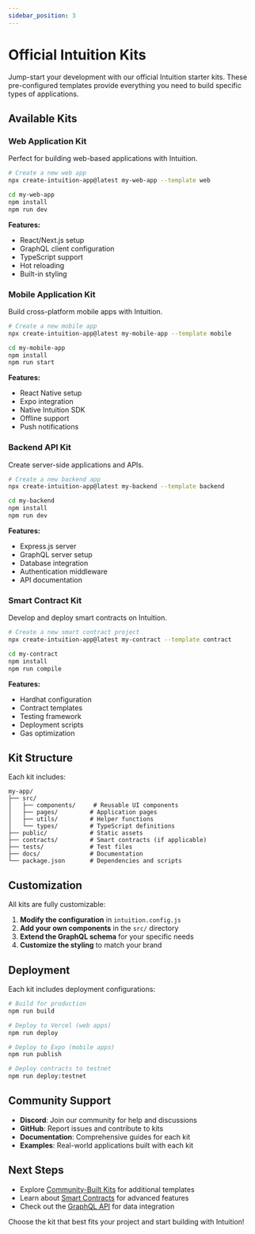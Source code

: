 ```yaml
---
sidebar_position: 3
---
```


# Official Intuition Kits

Jump-start your development with our official Intuition starter kits. These pre-configured templates provide everything you need to build specific types of applications.

## Available Kits

### Web Application Kit
Perfect for building web-based applications with Intuition.

```bash
# Create a new web app
npx create-intuition-app@latest my-web-app --template web

cd my-web-app
npm install
npm run dev
```

**Features:**
- React/Next.js setup
- GraphQL client configuration
- TypeScript support
- Hot reloading
- Built-in styling

### Mobile Application Kit
Build cross-platform mobile apps with Intuition.

```bash
# Create a new mobile app
npx create-intuition-app@latest my-mobile-app --template mobile

cd my-mobile-app
npm install
npm run start
```

**Features:**
- React Native setup
- Expo integration
- Native Intuition SDK
- Offline support
- Push notifications

### Backend API Kit
Create server-side applications and APIs.

```bash
# Create a new backend app
npx create-intuition-app@latest my-backend --template backend

cd my-backend
npm install
npm run dev
```

**Features:**
- Express.js server
- GraphQL server setup
- Database integration
- Authentication middleware
- API documentation

### Smart Contract Kit
Develop and deploy smart contracts on Intuition.

```bash
# Create a new smart contract project
npx create-intuition-app@latest my-contract --template contract

cd my-contract
npm install
npm run compile
```

**Features:**
- Hardhat configuration
- Contract templates
- Testing framework
- Deployment scripts
- Gas optimization

## Kit Structure

Each kit includes:

```
my-app/
├── src/
│   ├── components/     # Reusable UI components
│   ├── pages/         # Application pages
│   ├── utils/         # Helper functions
│   └── types/         # TypeScript definitions
├── public/            # Static assets
├── contracts/         # Smart contracts (if applicable)
├── tests/             # Test files
├── docs/              # Documentation
└── package.json       # Dependencies and scripts
```

## Customization

All kits are fully customizable:

1. **Modify the configuration** in `intuition.config.js`
2. **Add your own components** in the `src/` directory
3. **Extend the GraphQL schema** for your specific needs
4. **Customize the styling** to match your brand

## Deployment

Each kit includes deployment configurations:

```bash
# Build for production
npm run build

# Deploy to Vercel (web apps)
npm run deploy

# Deploy to Expo (mobile apps)
npm run publish

# Deploy contracts to testnet
npm run deploy:testnet
```

## Community Support

- **Discord**: Join our community for help and discussions
- **GitHub**: Report issues and contribute to kits
- **Documentation**: Comprehensive guides for each kit
- **Examples**: Real-world applications built with each kit

## Next Steps

- Explore [Community-Built Kits](/guides/quickstart/community-built-kits) for additional templates
- Learn about [Smart Contracts](/guides/smart-contracts) for advanced features
- Check out the [GraphQL API](/graphql) for data integration

Choose the kit that best fits your project and start building with Intuition! 